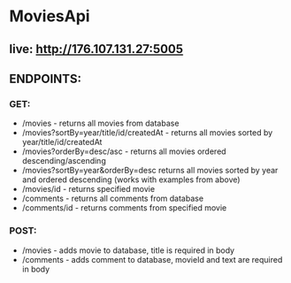 # MoviesApi

## live: http://176.107.131.27:5005

## ENDPOINTS:
### GET: 
- /movies - returns all movies from database 
- /movies?sortBy=year/title/id/createdAt - returns all movies sorted by year/title/id/createdAt
- /movies?orderBy=desc/asc - returns all movies ordered descending/ascending
- /movies?sortBy=year&orderBy=desc returns all movies sorted by year and ordered descending (works with examples from above)
- /movies/id - returns specified movie
- /comments - returns all comments from database
- /comments/id - returns comments from specified movie

### POST:
- /movies - adds movie to database, title is required in body
- /comments - adds comment to database, movieId and text are required in body
